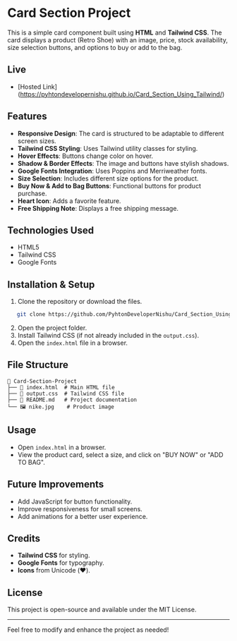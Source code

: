 # Card Section Project

This is a simple card component built using **HTML** and **Tailwind CSS**. The card displays a product (Retro Shoe) with an image, price, stock availability, size selection buttons, and options to buy or add to the bag.

## Live
- [Hosted Link] (https://pyhtondevelopernishu.github.io/Card_Section_Using_Tailwind/)
## Features
- **Responsive Design**: The card is structured to be adaptable to different screen sizes.
- **Tailwind CSS Styling**: Uses Tailwind utility classes for styling.
- **Hover Effects**: Buttons change color on hover.
- **Shadow & Border Effects**: The image and buttons have stylish shadows.
- **Google Fonts Integration**: Uses Poppins and Merriweather fonts.
- **Size Selection**: Includes different size options for the product.
- **Buy Now & Add to Bag Buttons**: Functional buttons for product purchase.
- **Heart Icon**: Adds a favorite feature.
- **Free Shipping Note**: Displays a free shipping message.

## Technologies Used
- HTML5
- Tailwind CSS
- Google Fonts

## Installation & Setup
1. Clone the repository or download the files.
```sh
   git clone https://github.com/PyhtonDeveloperNishu/Card_Section_Using_Tailwind.git
```
2. Open the project folder.
3. Install Tailwind CSS (if not already included in the `output.css`).
4. Open the `index.html` file in a browser.

## File Structure
```
📂 Card-Section-Project
├── 📄 index.html  # Main HTML file
├── 📄 output.css  # Tailwind CSS file
├── 📄 README.md   # Project documentation
└── 🖼️ nike.jpg    # Product image
```

## Usage
- Open `index.html` in a browser.
- View the product card, select a size, and click on "BUY NOW" or "ADD TO BAG".



## Future Improvements
- Add JavaScript for button functionality.
- Improve responsiveness for small screens.
- Add animations for a better user experience.

## Credits
- **Tailwind CSS** for styling.
- **Google Fonts** for typography.
- **Icons** from Unicode (❤️).

## License
This project is open-source and available under the MIT License.

---
Feel free to modify and enhance the project as needed!


